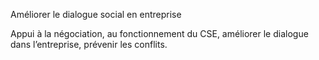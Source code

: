 Améliorer le dialogue social en entreprise


Appui à la négociation, au fonctionnement du CSE, améliorer le dialogue dans l’entreprise, prévenir les conflits.